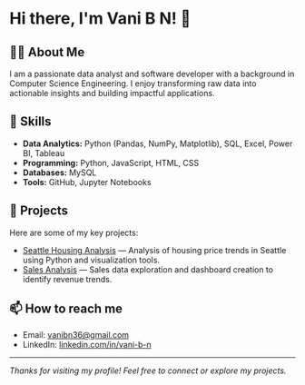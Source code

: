 # Hi there, I'm Vani B N! 👋

## 👩‍💻 About Me
I am a passionate data analyst and software developer with a background in Computer Science Engineering. I enjoy transforming raw data into actionable insights and building impactful applications.

## 💼 Skills
- **Data Analytics:** Python (Pandas, NumPy, Matplotlib), SQL, Excel, Power BI, Tableau
- **Programming:** Python, JavaScript, HTML, CSS
- **Databases:** MySQL
- **Tools:**  GitHub, Jupyter Notebooks

## 🚀 Projects
Here are some of my key projects:

- [Seattle Housing Analysis](https://github.com/VaniTech1/Seattle-Housing-Analysis) — Analysis of housing price trends in Seattle using Python and visualization tools.
- [Sales Analysis](https://github.com/VaniTech1/Sales-Analysis) — Sales data exploration and dashboard creation to identify revenue trends.

## 📫 How to reach me
- Email: vanibn36@gmail.com
- LinkedIn: [linkedin.com/in/vani-b-n](https://linkedin.com/in/vani-b-n)

---

*Thanks for visiting my profile! Feel free to connect or explore my projects.*
